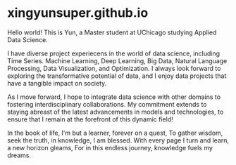 # xingyunsuper.github.io

Hello world! This is Yun, a Master student at UChicago studying Applied Data Science. 

I have diverse project experiecens in the world of data science, including Time Series. Machine Learning, Deep Learning, Big Data, Natural Language Processing, Data Visualization, and Optimization. I always look forward to exploring the transformative potential of data, and I enjoy data projects that have a tangible impact on society. 

As I move forward, I hope to integrate data science with other domains to fostering interdisciplinary collaborations. My commitment extends to staying abreast of the latest advancements in models and technologies, to ensure that I remain at the forefront of this dynamic field!

In the book of life, I'm but a learner, forever on a quest,
To gather wisdom, seek the truth, in knowledge, I am blessed.
With every page I turn and learn, a new horizon gleams,
For in this endless journey, knowledge fuels my dreams.
